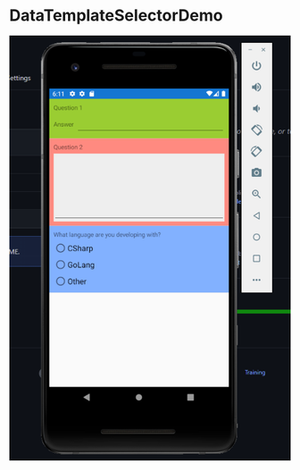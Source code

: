 # DataTemplateSelectorDemo

![Data Template Selector Demo](https://raw.githubusercontent.com/mustafadikyar/DataTemplateSelectorDemo/master/data-template.png)
